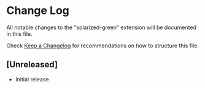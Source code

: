 # Change Log

All notable changes to the "solarized-green" extension will be documented in this file.

Check [Keep a Changelog](http://keepachangelog.com/) for recommendations on how to structure this file.

## [Unreleased]

- Initial release

